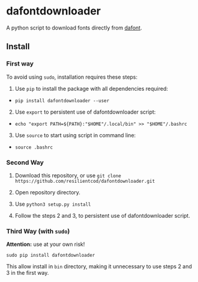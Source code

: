 # dafontdownloader

  

A python script to download fonts directly from [dafont](dafont.com).

## Install

  

### First way

To avoid using `sudo`, installation requires these steps:

  

1. Use `pip` to install the package with all dependencies required:

  

* `pip install dafontdownloader --user`

  

2. Use `export` to persistent use of dafontdownloader script:

  

* `echo "export PATH=${PATH}:"$HOME"/.local/bin" >> "$HOME"/.bashrc`

  

3. Use `source` to start using script in command line:

  

* `source .bashrc`

  

### Second Way

1. Download this repository, or use `git clone https://github.com/resilientcod/dafontdownloader.git`

2. Open repository directory.

3. Use `python3 setup.py install`

4. Follow the steps 2 and 3, to persistent use of dafontdownloader script.



### Third Way (with `sudo`)

**Attention:** use at your own risk!



`sudo pip install dafontdownloader`



This allow install in `bin` directory, making it unnecessary to use steps 2 and 3 in the first way.
